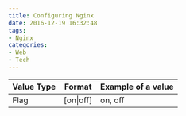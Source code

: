 ```yaml
---
title: Configuring Nginx
date: 2016-12-19 16:32:48
tags:
- Nginx
categories:
- Web
- Tech
---
```


| Value Type | Format | Example of a value |
| ---------- | ------ | ------------------ |
| Flag | [on\|off] | on, off |